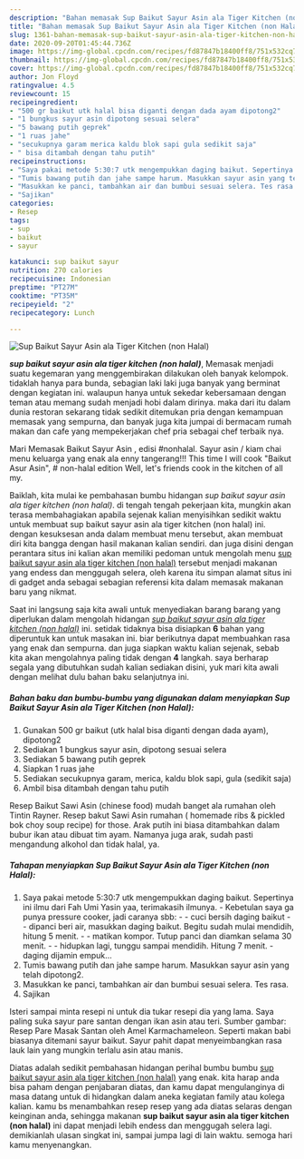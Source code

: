 ```yaml
---
description: "Bahan memasak Sup Baikut Sayur Asin ala Tiger Kitchen (non Halal) Lezat"
title: "Bahan memasak Sup Baikut Sayur Asin ala Tiger Kitchen (non Halal) Lezat"
slug: 1361-bahan-memasak-sup-baikut-sayur-asin-ala-tiger-kitchen-non-halal-lezat
date: 2020-09-20T01:45:44.736Z
image: https://img-global.cpcdn.com/recipes/fd87847b18400ff8/751x532cq70/sup-baikut-sayur-asin-ala-tiger-kitchen-non-halal-foto-resep-utama.jpg
thumbnail: https://img-global.cpcdn.com/recipes/fd87847b18400ff8/751x532cq70/sup-baikut-sayur-asin-ala-tiger-kitchen-non-halal-foto-resep-utama.jpg
cover: https://img-global.cpcdn.com/recipes/fd87847b18400ff8/751x532cq70/sup-baikut-sayur-asin-ala-tiger-kitchen-non-halal-foto-resep-utama.jpg
author: Jon Floyd
ratingvalue: 4.5
reviewcount: 15
recipeingredient:
- "500 gr baikut utk halal bisa diganti dengan dada ayam dipotong2"
- "1 bungkus sayur asin dipotong sesuai selera"
- "5 bawang putih geprek"
- "1 ruas jahe"
- "secukupnya garam merica kaldu blok sapi gula sedikit saja"
- " bisa ditambah dengan tahu putih"
recipeinstructions:
- "Saya pakai metode 5:30:7 utk mengempukkan daging baikut. Sepertinya ini ilmu dari Fah Umi Yasin yaa, terimakasih ilmunya. Kebetulan saya ga punya pressure cooker, jadi caranya sbb: - cuci bersih daging baikut - dipanci beri air, masukkan daging baikut. Begitu sudah mulai mendidih, hitung 5 menit. - matikan kompor. Tutup panci dan diamkan selama 30 menit. - hidupkan lagi, tunggu sampai mendidih. Hitung 7 menit. daging dijamin empuk..."
- "Tumis bawang putih dan jahe sampe harum. Masukkan sayur asin yang telah dipotong2."
- "Masukkan ke panci, tambahkan air dan bumbui sesuai selera. Tes rasa."
- "Sajikan"
categories:
- Resep
tags:
- sup
- baikut
- sayur

katakunci: sup baikut sayur 
nutrition: 270 calories
recipecuisine: Indonesian
preptime: "PT27M"
cooktime: "PT35M"
recipeyield: "2"
recipecategory: Lunch

---
```



![Sup Baikut Sayur Asin ala Tiger Kitchen (non Halal)](https://img-global.cpcdn.com/recipes/fd87847b18400ff8/751x532cq70/sup-baikut-sayur-asin-ala-tiger-kitchen-non-halal-foto-resep-utama.jpg)

<b><i>sup baikut sayur asin ala tiger kitchen (non halal)</i></b>, Memasak menjadi suatu kegemaran yang menggembirakan dilakukan oleh banyak kelompok. tidaklah hanya para bunda, sebagian laki laki juga banyak yang berminat dengan kegiatan ini. walaupun hanya untuk sekedar kebersamaan dengan teman atau memang sudah menjadi hobi dalam dirinya. maka dari itu dalam dunia restoran sekarang tidak sedikit ditemukan pria dengan kemampuan memasak yang sempurna, dan banyak juga kita jumpai di bermacam rumah makan dan cafe yang mempekerjakan chef pria sebagai chef terbaik nya.

Mari Memasak Baikut Sayur Asin , edisi #nonhalal. Sayur asin / kiam chai menu keluarga yang enak ala enny tangerang!!! This time I will cook &#34;Baikut Asur Asin&#34;, # non-halal edition Well, let&#39;s friends cook in the kitchen of all my.

Baiklah, kita mulai ke pembahasan bumbu hidangan <i>sup baikut sayur asin ala tiger kitchen (non halal)</i>. di tengah tengah pekerjaan kita, mungkin akan terasa membahagiakan apabila sejenak kalian menyisihkan sedikit waktu untuk membuat sup baikut sayur asin ala tiger kitchen (non halal) ini. dengan kesuksesan anda dalam membuat menu tersebut, akan membuat diri kita bangga dengan hasil makanan kalian sendiri. dan juga disini dengan perantara situs ini kalian akan memiliki pedoman untuk mengolah menu <u>sup baikut sayur asin ala tiger kitchen (non halal)</u> tersebut menjadi makanan yang endess dan menggugah selera, oleh karena itu simpan alamat situs ini di gadget anda sebagai sebagian referensi kita dalam memasak makanan baru yang nikmat.


Saat ini langsung saja kita awali untuk menyediakan barang barang yang diperlukan dalam mengolah hidangan <u><i>sup baikut sayur asin ala tiger kitchen (non halal)</i></u> ini. setidak tidaknya bisa disiapkan <b>6</b> bahan yang diperuntuk kan untuk masakan ini. biar berikutnya dapat membuahkan rasa yang enak dan sempurna. dan juga siapkan waktu kalian sejenak, sebab kita akan mengolahnya paling tidak dengan <b>4</b> langkah. saya berharap segala yang dibutuhkan sudah kalian sediakan disini, yuk mari kita awali dengan melihat dulu bahan baku selanjutnya ini.

<!--inarticleads1-->

##### Bahan baku dan bumbu-bumbu yang digunakan dalam menyiapkan Sup Baikut Sayur Asin ala Tiger Kitchen (non Halal):

1. Gunakan 500 gr baikut (utk halal bisa diganti dengan dada ayam), dipotong2
1. Sediakan 1 bungkus sayur asin, dipotong sesuai selera
1. Sediakan 5 bawang putih geprek
1. Siapkan 1 ruas jahe
1. Sediakan secukupnya garam, merica, kaldu blok sapi, gula (sedikit saja)
1. Ambil  bisa ditambah dengan tahu putih


Resep Baikut Sawi Asin (chinese food) mudah banget ala rumahan oleh Tintin Rayner. Resep bakut Sawi Asin rumahan ( homemade ribs &amp; pickled bok choy soup recipe) for those. Arak putih ini biasa ditambahkan dalam bubur ikan atau dibuat tim ayam. Namanya juga arak, sudah pasti mengandung alkohol dan tidak halal, ya. 

<!--inarticleads2-->

##### Tahapan menyiapkan Sup Baikut Sayur Asin ala Tiger Kitchen (non Halal):

1. Saya pakai metode 5:30:7 utk mengempukkan daging baikut. Sepertinya ini ilmu dari Fah Umi Yasin yaa, terimakasih ilmunya. - Kebetulan saya ga punya pressure cooker, jadi caranya sbb: - - cuci bersih daging baikut - - dipanci beri air, masukkan daging baikut. Begitu sudah mulai mendidih, hitung 5 menit. - - matikan kompor. Tutup panci dan diamkan selama 30 menit. - - hidupkan lagi, tunggu sampai mendidih. Hitung 7 menit. - daging dijamin empuk...
1. Tumis bawang putih dan jahe sampe harum. Masukkan sayur asin yang telah dipotong2.
1. Masukkan ke panci, tambahkan air dan bumbui sesuai selera. Tes rasa.
1. Sajikan


Isteri sampai minta resepi ni untuk dia tukar resepi dia yang lama. Saya paling suka sayur pare santan dengan ikan asin atau teri. Sumber gambar: Resep Pare Masak Santan oleh Amel Karmachameleon. Seperti makan babi biasanya ditemani sayur baikut. Sayur pahit dapat menyeimbangkan rasa lauk lain yang mungkin terlalu asin atau manis. 

Diatas adalah sedikit pembahasan hidangan perihal bumbu bumbu <u>sup baikut sayur asin ala tiger kitchen (non halal)</u> yang enak. kita harap anda bisa paham dengan penjabaran diatas, dan kamu dapat mengulanginya di masa datang untuk di hidangkan dalam aneka kegiatan family atau kolega kalian. kamu bs menambahkan resep resep yang ada diatas selaras dengan keinginan anda, sehingga makanan <b>sup baikut sayur asin ala tiger kitchen (non halal)</b> ini dapat menjadi lebih endess dan menggugah selera lagi. demikianlah ulasan singkat ini, sampai jumpa lagi di lain waktu. semoga hari kamu menyenangkan.
